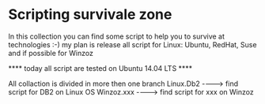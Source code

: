 # Scripting survivale zone

In this collection you can find some script to help you to survive at technologies :-)
my plan is release all script for Linux: Ubuntu, RedHat, Suse and if possible for Winzoz

 **** today all script are tested on Ubuntu 14.04 LTS ****
 
 All collaction is divided in more then one branch
 Linux.Db2 ----> find script for DB2 on Linux OS
 Winzoz.xxx ----> find script for xxx on Winzoz
